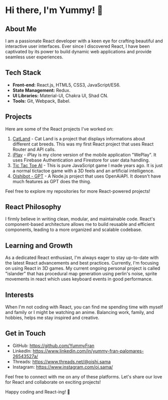 # Hi there, I'm Yummy! 👋

## About Me

I am a passionate React developer with a keen eye for crafting beautiful and interactive user interfaces. Ever since I discovered React, I have been captivated by its power to build dynamic web applications and provide seamless user experiences.

## Tech Stack

- **Front-end:** React.js, HTML5, CSS3, JavaScript/ES6.
- **State Management:** Redux.
- **UI Libraries:** Material-UI, Chakra UI, Shad CN.
- **Tools:** Git, Webpack, Babel.

## Projects

Here are some of the React projects I've worked on:

1. [CatLand](https://yummyfran.github.io/catland/) - Cat Land is a project that displays informations about different cat breeds. This was my first React project that uses React Router and API calls.
2. [iPlay](http://yummyfran.github.io/iPlay) - iPlay is my clone version of the mobile application "WePlay". It uses Firebase Authentication and Firestore for user data handling.
3. [Tic Tac Toe AI](https://yummyfran.github.io/Tic-Tac-Toe---Isometric-UI/) - This is pure JavaScript game I made years ago. It is just a normal tictactoe game with a 3D feels and an artificial intelligence.
4. [Oishibot - GPT](https://github.com/YummyFran/oishibot-gtp4-powered-v2) - A Node.js project that uses OpenAiAPI. It doesn't have much features as GPT does the thing.

Feel free to explore my repositories for more React-powered projects!

## React Philosophy

I firmly believe in writing clean, modular, and maintainable code. React's component-based architecture allows me to build reusable and efficient components, leading to a more organized and scalable codebase.

## Learning and Growth

As a dedicated React enthusiast, I'm always eager to stay up-to-date with the latest React advancements and best practices. Currently, I'm focusing on using React in 3D games. My current ongoing personal project is called "islander" that has procedural map generation using perlin's noise, sprite movements in react which uses keyboard events in good performance.

## Interests

When I'm not coding with React, you can find me spending time with myself and family or I might be watching an anime. Balancing work, family, and hobbies, helps me stay inspired and creative.

## Get in Touch

- GitHub: https://github.com/YummyFran
- LinkedIn: https://www.linkedin.com/in/yummy-fran-palomares-26543527a/
- Threads: https://www.threads.net/@oishi.sama
- Instagram: https://www.instagram.com/oi.sama/

Feel free to connect with me on any of these platforms. Let's share our love for React and collaborate on exciting projects!

Happy coding and React-ing! 🚀
